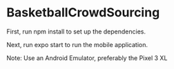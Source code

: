 # BasketballCrowdSourcing

First, run npm install to set up the dependencies.

Next, run expo start to run the mobile application.

Note: Use an Android Emulator, preferably the Pixel 3 XL
